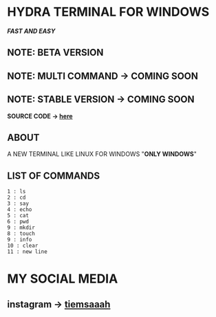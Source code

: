 # HYDRA TERMINAL FOR WINDOWS
**_FAST AND EASY_**

## NOTE: BETA VERSION ##
## NOTE: MULTI COMMAND -> COMING SOON ##
## NOTE: STABLE VERSION -> COMING SOON ##

__SOURCE CODE -> [here](hydra.py)__

## ABOUT
A NEW TERMINAL LIKE LINUX FOR WINDOWS "__ONLY WINDOWS__"

## LIST OF COMMANDS ##
````
1 : ls
2 : cd
3 : say
4 : echo
5 : cat
6 : pwd
9 : mkdir
8 : touch
9 : info
10 : clear
11 : new line
````
# MY SOCIAL MEDIA
## instagram -> [tiemsaaah](https://instagram.com/tiemsaaah)
